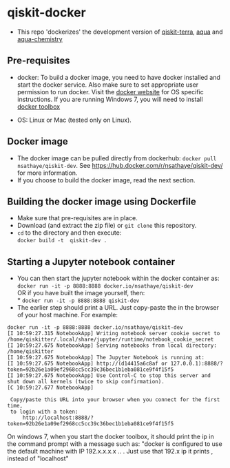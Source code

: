 # qiskit-docker
* This repo 'dockerizes'  the development version of [qiskit-terra](https://github.com/Qiskit/qiskit-terra), [aqua](https://github.com/Qiskit/aqua) and [aqua-chemistry](https://github.com/Qiskit/aqua-chemistry)


## Pre-requisites
* docker: To build a docker image, you need to have docker installed and start the docker service. Also make sure to set appropriate user permission to run docker. Visit the [docker website](https://www.docker.com/) for OS specific instructions. If you are running Windows 7, you will need to install [docker toolbox](https://docs.docker.com/toolbox/toolbox_install_windows/)
- OS: Linux or Mac (tested only on Linux). 

## Docker image
* The docker image can be pulled directly from dockerhub: `docker pull nsathaye/qiskit-dev`. See https://hub.docker.com/r/nsathaye/qiskit-dev/ for more information. 
* If you choose to build the docker image, read the next section. 

## Building the docker image using Dockerfile
* Make sure that pre-requisites are in place. 
* Download (and extract the zip file) or `git clone` this repository.
* `cd` to the directory and then execute: <br> `docker build -t  qiskit-dev .` 

## Starting a Jupyter notebook container
* You can then start the jupyter notebook within the docker container as: <br> `docker run -it -p 8888:8888 docker.io/nsathaye/qiskit-dev` <br> OR if you have built the image yourself, then: <br> * `docker run -it -p 8888:8888 qiskit-dev`
* The earlier step should print a URL. Just copy-paste the in the browser of your host machine. For example: <br> 
```
docker run -it -p 8888:8888 docker.io/nsathaye/qiskit-dev
[I 10:59:27.315 NotebookApp] Writing notebook server cookie secret to /home/qiskitter/.local/share/jupyter/runtime/notebook_cookie_secret
[I 10:59:27.675 NotebookApp] Serving notebooks from local directory: /home/qiskitter
[I 10:59:27.675 NotebookApp] The Jupyter Notebook is running at:
[I 10:59:27.675 NotebookApp] http://(d14415a6c8af or 127.0.0.1):8888/?token=92b26e1a09ef2968cc5cc39c36bec1b1eba081ce9f4f15f5
[I 10:59:27.675 NotebookApp] Use Control-C to stop this server and shut down all kernels (twice to skip confirmation).
[C 10:59:27.677 NotebookApp] 

 Copy/paste this URL into your browser when you connect for the first time,
 to login with a token:
     http://localhost:8888/?token=92b26e1a09ef2968cc5cc39c36bec1b1eba081ce9f4f15f5
```

On windows 7, when you start the docker toolbox, it should print the ip in the command prompt with a message such as: "docker is configured to use the default machine with IP 192.x.x.x.x .. . Just use that 192.x ip it prints , instead of "localhost"

  
